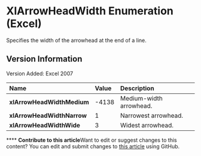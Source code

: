 
# XlArrowHeadWidth Enumeration (Excel)

Specifies the width of the arrowhead at the end of a line.


## Version Information

Version Added: Excel 2007 



|**Name**|**Value**|**Description**|
|:-----|:-----|:-----|
| **xlArrowHeadWidthMedium**|-4138|Medium-width arrowhead.|
| **xlArrowHeadWidthNarrow**|1|Narrowest arrowhead.|
| **xlArrowHeadWidthWide**|3|Widest arrowhead.|

****   **Contribute to this article**Want to edit or suggest changes to this content? You can edit and submit changes to  [this article](https://github.com/jhershey00/VBA_Excel_Test/OpenXMLCon/articles/dbb6ad81-ea76-cfa4-82a4-8f03d183998a.md) using GitHub.

